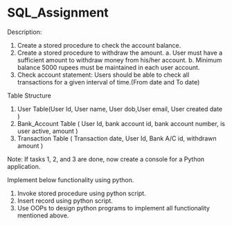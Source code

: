 # SQL_Assignment

Description:
1.	Create a stored procedure to check the account balance.
2.	Create a stored procedure to withdraw the amount. 
a.	User must have a sufficient amount to withdraw money from his/her account.
b.	Minimum balance 5000 rupees must be maintained in each user account.
3. Check account statement: Users should be able to check all transactions for a given interval of time.(From date and To date)

Table Structure
1.	User Table(User Id, User name, User dob,User email, User created date )
2.	Bank_Account Table  ( User Id, bank account id, bank account number, is user active, amount )
3.	Transaction Table ( Transaction date, User Id, Bank A/C id, withdrawn amount ) 

Note: If tasks 1, 2, and 3 are done, now create a console for a Python application. 

Implement below functionality using python.
1.	Invoke stored procedure using python script.
2.	Insert record using python script.
3.	Use OOPs to design python programs to implement all functionality mentioned above.
